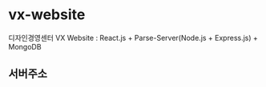 # vx-website

디자인경영센터 VX Website : React.js + Parse-Server(Node.js + Express.js) + MongoDB

## 서버주소

